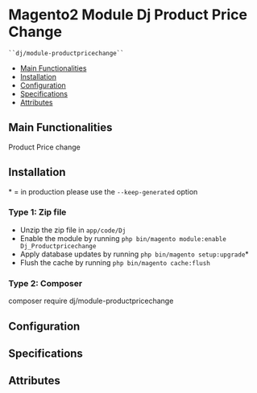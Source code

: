 # Magento2 Module Dj Product Price Change

    ``dj/module-productpricechange``

 - [Main Functionalities](#markdown-header-main-functionalities)
 - [Installation](#markdown-header-installation)
 - [Configuration](#markdown-header-configuration)
 - [Specifications](#markdown-header-specifications)
 - [Attributes](#markdown-header-attributes)


## Main Functionalities
Product Price change

## Installation
\* = in production please use the `--keep-generated` option

### Type 1: Zip file

 - Unzip the zip file in `app/code/Dj`
 - Enable the module by running `php bin/magento module:enable Dj_Productpricechange`
 - Apply database updates by running `php bin/magento setup:upgrade`\*
 - Flush the cache by running `php bin/magento cache:flush`

### Type 2: Composer

composer require dj/module-productpricechange

## Configuration



## Specifications



## Attributes



